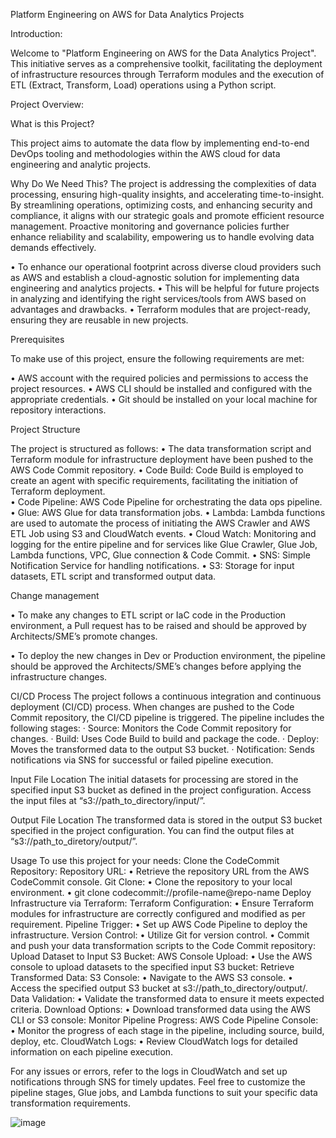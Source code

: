 Platform Engineering on AWS 
for Data Analytics Projects

Introduction:

Welcome to "Platform Engineering on AWS for the Data Analytics Project". This initiative serves as a comprehensive toolkit, facilitating the deployment of infrastructure resources through Terraform modules and the execution of ETL (Extract, Transform, Load) operations using a Python script.


Project Overview:

What is this Project?

This project aims to automate the data flow by implementing end-to-end DevOps tooling and methodologies within the AWS cloud for data engineering and analytic projects.

Why Do We Need This?
The project is addressing the complexities of data processing, ensuring high-quality insights, and accelerating time-to-insight. By streamlining operations, optimizing costs, and enhancing security and compliance, it aligns with our strategic goals and promote efficient resource management. Proactive monitoring and governance policies further enhance reliability and scalability, empowering us to handle evolving data demands effectively.

•	To enhance our operational footprint across diverse cloud providers such as AWS and establish a cloud-agnostic solution for implementing data engineering and analytics projects.
•	This will be helpful for future projects in analyzing and identifying the right services/tools from AWS based on advantages and drawbacks.
•	Terraform modules that are project-ready, ensuring they are reusable in new projects.

Prerequisites 

To make use of this project, ensure the following requirements are met: 

•	AWS account with the required policies and permissions to access the project resources.
•	AWS CLI should be installed and configured with the appropriate credentials. 
•	Git should be installed on your local machine for repository interactions. 




Project Structure 
 
The project is structured as follows: 
•	The data transformation script and Terraform module for infrastructure deployment have been pushed to the AWS Code Commit repository.
•	Code Build: Code Build is employed to create an agent with specific requirements, facilitating the initiation of Terraform deployment.  
•	Code Pipeline: AWS Code Pipeline for orchestrating the data ops pipeline. 
•	Glue: AWS Glue for data transformation jobs. 
•	Lambda: Lambda functions are used to automate the process of initiating the AWS Crawler and AWS ETL Job using S3 and CloudWatch events.
•	Cloud Watch: Monitoring and logging for the entire pipeline and for services like Glue Crawler, Glue Job, Lambda functions, VPC, Glue connection & Code Commit. 
•	SNS: Simple Notification Service for handling notifications. 
•	S3: Storage for input datasets, ETL script and transformed output data. 

Change management

•	To make any changes to ETL script or IaC code in the Production environment, a Pull request has to be raised and should be approved by Architects/SME’s promote changes.

•	To deploy the new changes in Dev or Production environment, the pipeline should be approved the Architects/SME’s changes before applying the infrastructure changes.

CI/CD Process
The project follows a continuous integration and continuous deployment (CI/CD) process. When changes are pushed to the Code Commit repository, the CI/CD pipeline is triggered. The pipeline includes the following stages: 
·	Source: Monitors the Code Commit repository for changes. 
·	Build: Uses Code Build to build and package the code. 
·	Deploy: Moves the transformed data to the output S3 bucket. 
·	Notification: Sends notifications via SNS for successful or failed pipeline execution.

Input File Location 
The initial datasets for processing are stored in the specified input S3 bucket as defined in the project configuration. Access the input files at “s3://path_to_directory/input/”.  
 
Output File Location 
The transformed data is stored in the output S3 bucket specified in the project configuration. You can find the output files at “s3://path_to_diretory/output/”. 
 
 
Usage 
To use this project for your needs: 
Clone the CodeCommit Repository:
Repository URL:
•	Retrieve the repository URL from the AWS CodeCommit console.
Git Clone:
•	Clone the repository to your local environment.
•	git clone codecommit://profile-name@repo-name 
Deploy Infrastructure via Terraform:
Terraform Configuration:
•	Ensure Terraform modules for infrastructure are correctly configured and modified as per requirement.
Pipeline Trigger:
•	Set up AWS Code Pipeline to deploy the infrastructure.
Version Control:
•	Utilize Git for version control.
•	Commit and push your data transformation scripts to the Code Commit repository:
Upload Dataset to Input S3 Bucket:
AWS Console Upload:
•	Use the AWS console to upload datasets to the specified input S3 bucket:
Retrieve Transformed Data:
S3 Console:
•	Navigate to the AWS S3 console.
•	Access the specified output S3 bucket at s3://path_to_directory/output/.
Data Validation:
•	Validate the transformed data to ensure it meets expected criteria.
Download Options:
•	Download transformed data using the AWS CLI or S3 console:
Monitor Pipeline Progress:
AWS Code Pipeline Console:
•	Monitor the progress of each stage in the pipeline, including source, build, deploy, etc.
CloudWatch Logs:
•	Review CloudWatch logs for detailed information on each pipeline execution.

For any issues or errors, refer to the logs in CloudWatch and set up notifications through SNS for timely updates. 
Feel free to customize the pipeline stages, Glue jobs, and Lambda functions to suit your specific data transformation requirements. 
 



![image](https://github.com/ashfaqbarkati786/aks-terraform-keyvault/assets/107784646/54381b8f-754d-457c-9870-0ea62b7be5a3)
